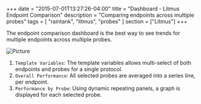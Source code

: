 +++
date = "2015-07-01T13:27:26-04:00"
title = "Dashboard - Litmus Endpoint Comparison"
description = "Comparing endpoints across multiple probes"
tags = [ "raintank", "litmus", "probes" ]
section = ["Litmus"]
+++

The endpoint comparison dashboard is the best way to see trends for multiple endpoints across multiple probes.

![Picture](/img/docs/Litmus-Endpoint-Comparison.png)


1. `Template Variables`: The template variables allows multi-select of both endpoints and probes for a single protocol. 
2. `Overall Performance`: All selected probes are averaged into a series line, per endpoint. 
3. `Performance by Probe`: Using dynamic repeating panels, a graph is displayed for each selected probe. 

